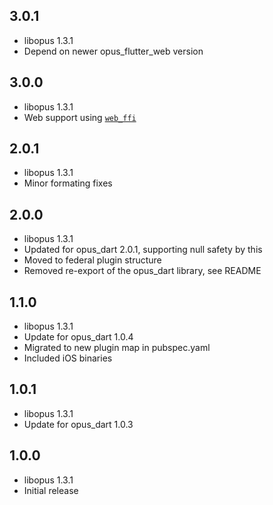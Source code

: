 ## 3.0.1

* libopus 1.3.1
* Depend on newer opus_flutter_web version

## 3.0.0

* libopus 1.3.1
* Web support using [`web_ffi`](https://pub.dev/packages/web_ffi)


## 2.0.1

* libopus 1.3.1
* Minor formating fixes


## 2.0.0

* libopus 1.3.1
* Updated for opus_dart 2.0.1, supporting null safety by this
* Moved to federal plugin structure
* Removed re-export of the opus_dart library, see README


## 1.1.0

* libopus 1.3.1
* Update for opus_dart 1.0.4
* Migrated to new plugin map in pubspec.yaml
* Included iOS binaries


## 1.0.1

* libopus 1.3.1
* Update for opus_dart 1.0.3


## 1.0.0

* libopus 1.3.1
* Initial release